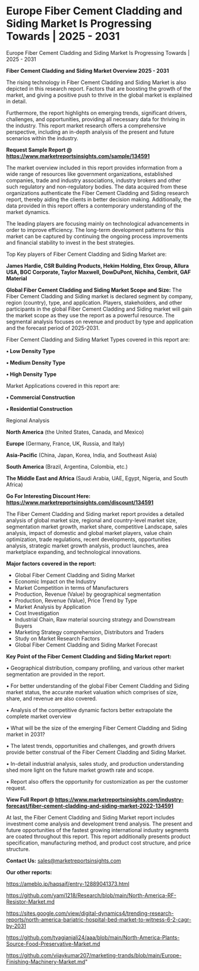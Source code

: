 # Europe Fiber Cement Cladding and Siding Market Is Progressing Towards | 2025 - 2031
Europe Fiber Cement Cladding and Siding Market Is Progressing Towards | 2025 - 2031

<Strong> Fiber Cement Cladding and Siding Market Overview 2025 - 2031</strong>

The rising technology in Fiber Cement Cladding and Siding Market is also depicted in this research report. Factors that are boosting the growth of the market, and giving a positive push to thrive in the global market is explained in detail.

Furthermore, the report highlights on emerging trends, significant drivers, challenges, and opportunities, providing all necessary data for thriving in the industry. This report market research offers a comprehensive perspective, including an in-depth analysis of the present and future scenarios within the industry.

<strong>Request Sample Report @ <a href=https://www.marketreportsinsights.com/sample/134591>https://www.marketreportsinsights.com/sample/134591</a></strong>

The market overview included in this report provides information from a wide range of resources like government organizations, established companies, trade and industry associations, industry brokers and other such regulatory and non-regulatory bodies. The data acquired from these organizations authenticate the Fiber Cement Cladding and Siding research report, thereby aiding the clients in better decision making. Additionally, the data provided in this report offers a contemporary understanding of the market dynamics.

The leading players are focusing mainly on technological advancements in order to improve efficiency. The long-term development patterns for this market can be captured by continuing the ongoing process improvements and financial stability to invest in the best strategies.

Top Key players of Fiber Cement Cladding and Siding Market are:

<strong>James Hardie, CSR Building Products, Hekim Holding, Etex Group, Allura USA, BGC Corporate, Taylor Maxwell, DowDuPont, Nichiha, Cembrit, GAF Material</strong>

<strong><b>Global Fiber Cement Cladding and Siding Market Scope and Size:</b></strong>
The Fiber Cement Cladding and Siding market is declared segment by company, region (country), type, and application. Players, stakeholders, and other participants in the global Fiber Cement Cladding and Siding market will gain the market scope as they use the report as a powerful resource. The segmental analysis focuses on revenue and product by type and application and the forecast period of 2025-2031.

Fiber Cement Cladding and Siding Market Types covered in this report are:

<strong>• Low Density Type

• Medium Density Type

• High Density Type</strong>

Market Applications covered in this report are:

<strong>• Commercial Construction

• Residential Construction</strong> 

Regional Analysis

<strong>North America</strong> (the United States, Canada, and Mexico)

<strong>Europe</strong> (Germany, France, UK, Russia, and Italy)

<strong>Asia-Pacific</strong> (China, Japan, Korea, India, and Southeast Asia)

<strong>South America</strong> (Brazil, Argentina, Colombia, etc.)

<strong>The Middle East and Africa</strong> (Saudi Arabia, UAE, Egypt, Nigeria, and South Africa)

<strong>Go For Interesting Discount Here: <a href=https://www.marketreportsinsights.com/discount/134591>https://www.marketreportsinsights.com/discount/134591</a></strong>

The Fiber Cement Cladding and Siding market report provides a detailed analysis of global market size, regional and country-level market size, segmentation market growth, market share, competitive Landscape, sales analysis, impact of domestic and global market players, value chain optimization, trade regulations, recent developments, opportunities analysis, strategic market growth analysis, product launches, area marketplace expanding, and technological innovations.

<strong><b>Major factors covered in the report:</b></strong>
<ul>
  <li>Global Fiber Cement Cladding and Siding Market </li>
  <li>Economic Impact on the Industry</li>
  <li>Market Competition in terms of Manufacturers</li>
  <li>Production, Revenue (Value) by geographical segmentation</li>
  <li>Production, Revenue (Value), Price Trend by Type</li>
  <li>Market Analysis by Application</li>
  <li>Cost Investigation</li>
  <li>Industrial Chain, Raw material sourcing strategy and Downstream Buyers</li>
  <li>Marketing Strategy comprehension, Distributors and Traders</li>
  <li>Study on Market Research Factors</li>
  <li>Global Fiber Cement Cladding and Siding Market Forecast</li>
</ul>

<strong><b>Key Point of the Fiber Cement Cladding and Siding Market report:</b></strong>

• Geographical distribution, company profiling, and various other market segmentation are provided in the report.

• For better understanding of the global Fiber Cement Cladding and Siding market status, the accurate market valuation which comprises of size, share, and revenue are also covered.

• Analysis of the competitive dynamic factors better extrapolate the complete market overview

• What will be the size of the emerging Fiber Cement Cladding and Siding market in 2031?

• The latest trends, opportunities and challenges, and growth drivers provide better construal of the Fiber Cement Cladding and Siding Market.

• In-detail industrial analysis, sales study, and production understanding shed more light on the future market growth rate and scope.

• Report also offers the opportunity for customization as per the customer request.

<strong><b>View Full Report @ <a href=https://www.marketreportsinsights.com/industry-forecast/fiber-cement-cladding-and-siding-market-2022-134591>https://www.marketreportsinsights.com/industry-forecast/fiber-cement-cladding-and-siding-market-2022-134591</a></b></strong>


At last, the Fiber Cement Cladding and Siding Market report includes investment come analysis and development trend analysis. The present and future opportunities of the fastest growing international industry segments are coated throughout this report. This report additionally presents product specification, manufacturing method, and product cost structure, and price structure.

<strong>Contact Us:</strong>
sales@marketreportsinsights.com

<strong>Our other reports:</strong>

<a href=https://ameblo.jp/haqsaif/entry-12889041373.html>https://ameblo.jp/haqsaif/entry-12889041373.html</a>

<a href=https://github.com/yami1218/Research/blob/main/North-America-RF-Resistor-Market.md>https://github.com/yami1218/Research/blob/main/North-America-RF-Resistor-Market.md</a>

<a href=https://sites.google.com/view/digital-dynamics4/trending-research-reports/north-america-bariatric-hospital-bed-market-to-witness-6-2-cagr-by-2031>https://sites.google.com/view/digital-dynamics4/trending-research-reports/north-america-bariatric-hospital-bed-market-to-witness-6-2-cagr-by-2031</a>

<a href=https://github.com/tyagianjali24/aaa/blob/main/North-America-Plants-Source-Food-Preservative-Market.md>https://github.com/tyagianjali24/aaa/blob/main/North-America-Plants-Source-Food-Preservative-Market.md</a>

<a href=https://github.com/vijaykumar207/marketing-trands/blob/main/Europe-Finishing-Machinery-Market.md>https://github.com/vijaykumar207/marketing-trands/blob/main/Europe-Finishing-Machinery-Market.md</a>"
